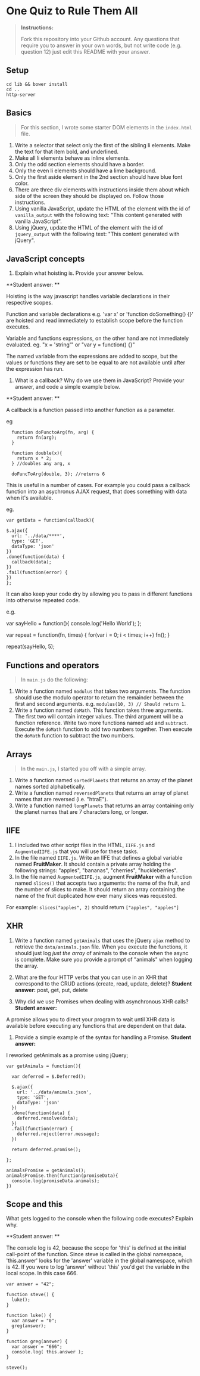 # One Quiz to Rule Them All

> **Instructions:**
>
> Fork this repository into your Github account. Any questions that require you to answer in your own words, but not write code (e.g. question 12) just edit this README with your answer.

## Setup

```
cd lib && bower install
cd ..
http-server
```

## Basics

> For this section, I wrote some starter DOM elements in the `index.html` file.

1. Write a selector that select only the first of the sibling li elements. Make the text for that item bold, and underlined.
2. Make all li elements behave as inline elements.
3. Only the odd section elements should have a border.
4. Only the even li elements should have a lime background.
5. Only the first aside element in the 2nd section should have blue font color.
6. There are three div elements with instructions inside them about which side of the screen they should be displayed on. Follow those instructions.
7. Using vanilla JavaScript, update the HTML of the element with the id of `vanilla_output` with the following text: "This content generated with vanilla JavaScript".
8. Using jQuery, update the HTML of the element with the id of `jquery_output` with the following text: "This content generated with jQuery".

## JavaScript concepts
1. Explain what hoisting is. Provide your answer below.

  **Student answer: **

  Hoisting is the way javascript handles variable declarations in their respective scopes.

  Function and variable declarations e.g.
  'var x' or 'function doSomething() {}' are hoisted and read immediately to establish scope before the function executes.

  Variable and functions expressions, on the other hand are not immediately evaluated.
  eg.
  "x = 'string'" or "var y = function() {}"

  The named variable from the expressions are added to scope, but the values or functions they are set to be equal to are not available until after the expression has run.


1. What is a callback? Why do we use them in JavaScript? Provide your answer, and code a simple example below.

  **Student answer: **

  A callback is a function passed into another function as a parameter.

  eg
```
  function doFunctoArg(fn, arg) {
    return fn(arg);
  }

  function double(x){
    return x * 2;
  } //doubles any arg, x

  doFuncToArg(double, 3); //returns 6
```
  This is useful in a number of cases. For example you could pass a callback function into an asychronus AJAX request, that does something with data when it's available.

  eg.
  ```
  var getData = function(callback){

  $.ajax({
    url: '../data/****',
    type: 'GET',
    dataType: 'json'
  })
  .done(function(data) {
    callback(data);
  })
  .fail(function(error) {
  })
};

```
  It can also keep your code dry by allowing you to pass in different functions into otherwise repeated code.

  e.g.

var sayHello = function(){
  console.log('Hello World');
};

var repeat = function(fn, times) {
    for(var i = 0; i < times; i++)
     fn();
}

repeat(sayHello, 5);


## Functions and operators

> In `main.js` do the following:

1. Write a function named `modulus` that takes two arguments. The function should use the modulo operator to return the remainder between the first and second arguments.  e.g. `modulus(10, 3) // Should return 1`.
1. Write a function named `doMath`. This function takes three arguments.  The first two will contain integer values. The third argument will be a function reference. Write two more functions named `add` and `subtract`. Execute the `doMath` function to add two numbers together. Then execute the `doMath` function to subtract the two numbers.

## Arrays

> In the `main.js`, I started you off with a simple array.

1. Write a function named `sortedPlanets` that returns an array of the planet names sorted alphabetically.
1. Write a function named `reversedPlanets` that returns an array of planet names that are reversed (i.e. "htraE").
1. Write a function named `longPlanets` that returns an array containing only the planet names that are 7 characters long, or longer.

## IIFE

1. I included two other script files in the HTML, `IIFE.js` and `AugmentedIIFE.js` that you will use for these tasks.
1. In the file named `IIFE.js`. Write an IIFE that defines a global variable named **FruitMaker**. It should contain a private array holding the following strings: "apples", "bananas", "cherries", "huckleberries".
1. In the file named `AugmentedIIFE.js`, augment **FruitMaker** with a function named `slices()` that accepts two arguments: the name of the fruit, and the number of slices to make. It should return an array containing the name of the fruit duplicated how ever many slices was requested.

  For example: `slices("apples", 2)` should return `["apples", "apples"]`

## XHR

1. Write a function named `getAnimals` that uses the jQuery `ajax` method to retrieve the `data/animals.json` file. When you execute the functions, it should just log *just the array* of animals to the console when the async is complete. Make sure you provide a prompt of "animals" when logging the array.

1. What are the four HTTP verbs that you can use in an XHR that correspond to the CRUD actions (create, read, update, delete)?
  **Student answer:**
  post, get, put, delete

1. Why did we use Promises when dealing with asynchronous XHR calls?
  **Student answer:**

A promise allows you to direct your program to wait until XHR data is available before executing any functions that are dependent on that data.

1. Provide a simple example of the syntax for handling a Promise.
  **Student answer:**

  I reworked getAnimals as a promise using jQuery;
```
var getAnimals = function(){

  var deferred = $.Deferred();

  $.ajax({
    url: '../data/animals.json',
    type: 'GET',
    dataType: 'json'
  })
  .done(function(data) {
    deferred.resolve(data);
  })
  .fail(function(error) {
    deferred.reject(error.message);
  })

  return deferred.promise();

};

animalsPromise = getAnimals();
animalsPromise.then(function(promiseData){
  console.log(promiseData.animals);
})
```


## Scope and this

What gets logged to the console when the following code executes? Explain why.

**Student answer: **

The console log is 42, because the scope for 'this' is defined at the initial call-point of the function. Since steve is called in the global namespace, 'this.answer' looks for the 'answer' variable in the global namespace, which is 42. If you were to log 'answer' without 'this' you'd get the variable in the local scope. In this case 666.


```
var answer = "42";

function steve() {
  luke();
}

function luke() {
  var answer = "0";
  greg(answer);
}

function greg(answer) {
  var answer = "666";
  console.log( this.answer );
}

steve();
```

